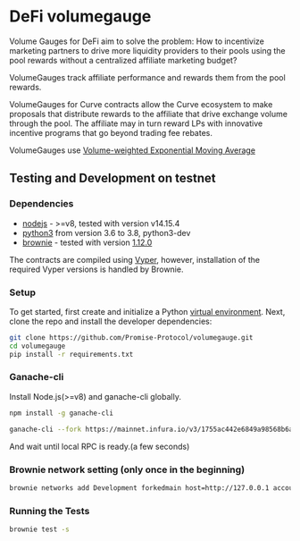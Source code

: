 # DeFi volumegauge

Volume Gauges for DeFi aim to solve the problem: How to incentivize marketing partners to drive more liquidity providers to their pools using the pool rewards without a centralized affiliate marketing budget?

VolumeGauges track affiliate performance and rewards them from the pool rewards.

VolumeGauges for Curve contracts allow the Curve ecosystem to make proposals that distribute rewards to the affiliate that drive exchange volume through the pool. The affiliate may in turn reward LPs with innovative incentive programs that go beyond trading fee rebates.

VolumeGauges use [Volume-weighted Exponential Moving Average](https://www.financialwisdomforum.org/gummy-stuff/EMA.htm)


## Testing and Development on testnet

### Dependencies
* [nodejs](https://nodejs.org/en/download/) - >=v8, tested with version v14.15.4
* [python3](https://www.python.org/downloads/release/python-368/) from version 3.6 to 3.8, python3-dev
* [brownie](https://github.com/iamdefinitelyahuman/brownie) - tested with version [1.12.0](https://github.com/eth-brownie/brownie/releases/tag/v1.12.0)

The contracts are compiled using [Vyper](https://github.com/vyperlang/vyper), however, installation of the required Vyper versions is handled by Brownie.

### Setup

To get started, first create and initialize a Python [virtual environment](https://docs.python.org/3/library/venv.html). Next, clone the repo and install the developer dependencies:

```bash
git clone https://github.com/Promise-Protocol/volumegauge.git
cd volumegauge
pip install -r requirements.txt
```

### Ganache-cli

Install Node.js(>=v8) and ganache-cli globally.

```bash
npm install -g ganache-cli
```

```bash
ganache-cli --fork https://mainnet.infura.io/v3/1755ac442e6849a98568b6a9f7d191a0 -p 7545
```

And wait until local RPC is ready.(a few seconds)

### Brownie network setting (only once in the beginning)
```bash
brownie networks add Development forkedmain host=http://127.0.0.1 accounts=10 evm_version=istanbul fork=mainnet port=7545 mnemonic=brownie cmd=ganache-cli timeout=300
```


### Running the Tests

```bash
brownie test -s
```
